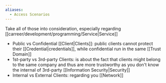 ```yaml
---
aliases:
  - Access Scenarios
---
```


Take all of those into consideration, especially regarding [[carreer/development/programming/Service|Service]]

- Public vs Confidential [[Client|Clients]]: public clients cannot protect their [[Credential|credentials]], while confidential run in the same [[Trust Domain]]
- 1st-party vs 3rd-party Clients: is about the fact that clients might belong to the same company and thus are more trustworthy as you don't know the internal of 3rd-party [[Information Security|Security]]
- Internal vs External Clients: regarding you [[Network]]
